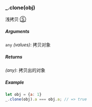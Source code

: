 ### _.clone(obj)

浅拷贝 [&#x24C8;](https://github.com/MuYunyun/diana/blob/master/src/common/lang/clone.ts "View in source")

##### Arguments
`any` *(values)*: 拷贝对象

##### Returns
*(any)*: 拷贝出的对象

##### Example
```js
let obj = {a: 1}
_.clone(obj).a === obj.a; // => true
```